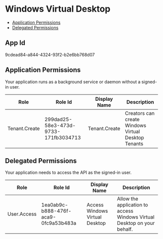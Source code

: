 # Windows Virtual Desktop
- [Application Permissions](#application-permissions)
- [Delegated Permissions](#delegated-permissions)

## App Id
9cdead84-a844-4324-93f2-b2e6bb768d07

## Application Permissions
Your application runs as a background service or daemon without a signed-in user.

| Role | Role Id | Display Name | Description |
|---|---|---|---|
| Tenant.Create | 299dad25-58e3-473d-9733-171fb3034713 | Tenant.Create | Creators can create Windows Virtual Desktop Tenants |

## Delegated Permissions
Your application needs to access the API as the signed-in user. 

| Role | Role Id | Display Name | Description |
|---|---|---|---|
| User.Access | 1ea0ab9c-b888-476f-aca9-0fc9a53b483a | Access Windows Virtual Desktop | Allow the application to access Windows Virtual Desktop on your behalf. |

